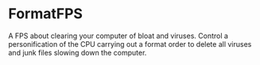 # FormatFPS
A FPS about clearing your computer of bloat and viruses. Control a personification of the CPU carrying out a format order to delete all viruses and junk files slowing down the computer.


